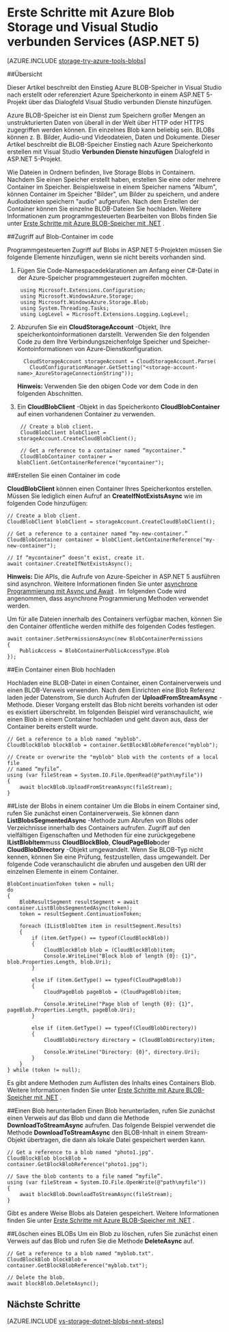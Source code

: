 <properties
    pageTitle="Erste Schritte mit Blob speichern und Visual Studio verbunden Services (ASP.NET 5) | Microsoft Azure"
    description="Einstieg in Azure BLOB-Speicher in einem Visual Studio ASP.NET 5-Projekt nach der Erstellung ein Speicherkonto mit Visual Studio verbunden services"
    services="storage"
    documentationCenter=""
    authors="TomArcher"
    manager="douge"
    editor=""/>

<tags
    ms.service="storage"
    ms.workload="web"
    ms.tgt_pltfrm="vs-getting-started"
    ms.devlang="na"
    ms.topic="article"
    ms.date="07/18/2016"
    ms.author="tarcher"/>

# <a name="get-started-with-azure-blob-storage-and-visual-studio-connected-services-aspnet-5"></a>Erste Schritte mit Azure Blob Storage und Visual Studio verbunden Services (ASP.NET 5)

[AZURE.INCLUDE [storage-try-azure-tools-blobs](../../includes/storage-try-azure-tools-blobs.md)]

##<a name="overview"></a>Übersicht

Dieser Artikel beschreibt den Einstieg Azure BLOB-Speicher in Visual Studio nach erstellt oder referenziert Azure Speicherkonto in einem ASP.NET 5-Projekt über das Dialogfeld Visual Studio verbunden Dienste hinzufügen.

Azure BLOB-Speicher ist ein Dienst zum Speichern großer Mengen an unstrukturierten Daten von überall in der Welt über HTTP oder HTTPS zugegriffen werden können. Ein einzelnes Blob kann beliebig sein. BLOBs können z. B. Bilder, Audio-und Videodateien, Daten und Dokumente. Dieser Artikel beschreibt die BLOB-Speicher Einstieg nach Azure Speicherkonto erstellen mit Visual Studio **Verbunden Dienste hinzufügen** Dialogfeld in ASP.NET 5-Projekt.

Wie Dateien in Ordnern befinden, live Storage Blobs in Containern. Nachdem Sie einen Speicher erstellt haben, erstellen Sie eine oder mehrere Container im Speicher. Beispielsweise in einem Speicher namens "Album", können Container im Speicher "Bilder", um Bilder zu speichern, und andere Audiodateien speichern "audio" aufgerufen. Nach dem Erstellen der Container können Sie einzelne BLOB-Dateien Sie hochladen. Weitere Informationen zum programmgesteuerten Bearbeiten von Blobs finden Sie unter [Erste Schritte mit Azure BLOB-Speicher mit .NET](storage-dotnet-how-to-use-blobs.md) .

##<a name="access-blob-containers-in-code"></a>Zugriff auf Blob-Container im code

Programmgesteuerten Zugriff auf Blobs in ASP.NET 5-Projekten müssen Sie folgende Elemente hinzufügen, wenn sie nicht bereits vorhanden sind.

1. Fügen Sie Code-Namespacedeklarationen am Anfang einer C#-Datei in der Azure-Speicher programmgesteuert zugreifen möchten.

        using Microsoft.Extensions.Configuration;
        using Microsoft.WindowsAzure.Storage;
        using Microsoft.WindowsAzure.Storage.Blob;
        using System.Threading.Tasks;
        using LogLevel = Microsoft.Extensions.Logging.LogLevel;

2. Abzurufen Sie ein **CloudStorageAccount** -Objekt, Ihre speicherkontoinformationen darstellt. Verwenden Sie den folgenden Code zu dem Ihre Verbindungszeichenfolge Speicher und Speicher-Kontoinformationen von Azure-Dienstkonfiguration.

         CloudStorageAccount storageAccount = CloudStorageAccount.Parse(
           CloudConfigurationManager.GetSetting("<storage-account-name>_AzureStorageConnectionString"));

    **Hinweis:** Verwenden Sie den obigen Code vor dem Code in den folgenden Abschnitten.


3. Ein **CloudBlobClient** -Objekt in das Speicherkonto **CloudBlobContainer** auf einen vorhandenen Container zu verwenden.

        // Create a blob client.
        CloudBlobClient blobClient = storageAccount.CreateCloudBlobClient();

        // Get a reference to a container named “mycontainer.”
        CloudBlobContainer container = blobClient.GetContainerReference("mycontainer");



##<a name="create-a-container-in-code"></a>Erstellen Sie einen Container im code

**CloudBlobClient** können einen Container Ihres Speicherkontos erstellen. Müssen Sie lediglich einen Aufruf an **CreateIfNotExistsAsync** wie im folgenden Code hinzufügen:

    // Create a blob client.
    CloudBlobClient blobClient = storageAccount.CreateCloudBlobClient();

    // Get a reference to a container named “my-new-container.”
    CloudBlobContainer container = blobClient.GetContainerReference("my-new-container");

    // If “mycontainer” doesn’t exist, create it.
    await container.CreateIfNotExistsAsync();


**Hinweis:** Die APIs, die Aufrufe von Azure-Speicher in ASP.NET 5 ausführen sind asynchron. Weitere Informationen finden Sie unter [asynchrone Programmierung mit Async und Await](http://msdn.microsoft.com/library/hh191443.aspx) . Im folgenden Code wird angenommen, dass asynchrone Programmierung Methoden verwendet werden.

Um für alle Dateien innerhalb des Containers verfügbar machen, können Sie den Container öffentliche werden mithilfe des folgenden Codes festlegen.

    await container.SetPermissionsAsync(new BlobContainerPermissions
    {
        PublicAccess = BlobContainerPublicAccessType.Blob
    });

##<a name="upload-a-blob-into-a-container"></a>Ein Container einen Blob hochladen

Hochladen eine BLOB-Datei in einen Container, einen Containerverweis und einen BLOB-Verweis verwenden. Nach dem Einrichten eine Blob Referenz laden jeder Datenstrom, Sie durch Aufrufen der **UploadFromStreamAsync** -Methode. Dieser Vorgang erstellt das Blob nicht bereits vorhanden ist oder es existiert überschreibt. Im folgenden Beispiel wird veranschaulicht, wie einen Blob in einem Container hochladen und geht davon aus, dass der Container bereits erstellt wurde.

    // Get a reference to a blob named "myblob".
    CloudBlockBlob blockBlob = container.GetBlockBlobReference("myblob");

    // Create or overwrite the "myblob" blob with the contents of a local file
    // named “myfile”.
    using (var fileStream = System.IO.File.OpenRead(@"path\myfile"))
    {
        await blockBlob.UploadFromStreamAsync(fileStream);
    }

##<a name="list-the-blobs-in-a-container"></a>Liste der Blobs in einem container
Um die Blobs in einem Container sind, rufen Sie zunächst einen Containerverweis. Sie können dann **ListBlobsSegmentedAsync** -Methode zum Abrufen von Blobs oder Verzeichnisse innerhalb des Containers aufrufen. Zugriff auf den vielfältigen Eigenschaften und Methoden für eine zurückgegebene **IListBlobItem**muss **CloudBlockBlob**, **CloudPageBlob**oder **CloudBlobDirectory** -Objekt umgewandelt. Wenn Sie BLOB-Typ nicht kennen, können Sie eine Prüfung, festzustellen, dass umgewandelt. Der folgende Code veranschaulicht die abrufen und ausgeben den URI der einzelnen Elemente in einem Container.

    BlobContinuationToken token = null;
    do
    {
        BlobResultSegment resultSegment = await container.ListBlobsSegmentedAsync(token);
        token = resultSegment.ContinuationToken;

        foreach (IListBlobItem item in resultSegment.Results)
        {
            if (item.GetType() == typeof(CloudBlockBlob))
            {
                CloudBlockBlob blob = (CloudBlockBlob)item;
                Console.WriteLine("Block blob of length {0}: {1}", blob.Properties.Length, blob.Uri);
            }

            else if (item.GetType() == typeof(CloudPageBlob))
            {
                CloudPageBlob pageBlob = (CloudPageBlob)item;

                Console.WriteLine("Page blob of length {0}: {1}", pageBlob.Properties.Length, pageBlob.Uri);
            }

            else if (item.GetType() == typeof(CloudBlobDirectory))
            {
                CloudBlobDirectory directory = (CloudBlobDirectory)item;

                Console.WriteLine("Directory: {0}", directory.Uri);
            }
        }
    } while (token != null);

Es gibt andere Methoden zum Auflisten des Inhalts eines Containers Blob. Weitere Informationen finden Sie unter [Erste Schritte mit Azure BLOB-Speicher mit .NET](storage-dotnet-how-to-use-blobs.md#list-the-blobs-in-a-container) .

##<a name="download-a-blob"></a>Einen Blob herunterladen
Einen Blob herunterladen, rufen Sie zunächst einen Verweis auf das Blob und dann die Methode **DownloadToStreamAsync** aufrufen. Das folgende Beispiel verwendet die Methode **DownloadToStreamAsync** den BLOB-Inhalt in einem Stream-Objekt übertragen, die dann als lokale Datei gespeichert werden kann.

    // Get a reference to a blob named "photo1.jpg".
    CloudBlockBlob blockBlob = container.GetBlockBlobReference("photo1.jpg");

    // Save the blob contents to a file named “myfile”.
    using (var fileStream = System.IO.File.OpenWrite(@"path\myfile"))
    {
        await blockBlob.DownloadToStreamAsync(fileStream);
    }

Gibt es andere Weise Blobs als Dateien gespeichert. Weitere Informationen finden Sie unter [Erste Schritte mit Azure BLOB-Speicher mit .NET](storage-dotnet-how-to-use-blobs.md#download-blobs) .

##<a name="delete-a-blob"></a>Löschen eines BLOBs
Um ein Blob zu löschen, rufen Sie zunächst einen Verweis auf das Blob und rufen Sie die Methode **DeleteAsync** auf.

    // Get a reference to a blob named "myblob.txt".
    CloudBlockBlob blockBlob = container.GetBlockBlobReference("myblob.txt");

    // Delete the blob.
    await blockBlob.DeleteAsync();

## <a name="next-steps"></a>Nächste Schritte

[AZURE.INCLUDE [vs-storage-dotnet-blobs-next-steps](../../includes/vs-storage-dotnet-blobs-next-steps.md)]
